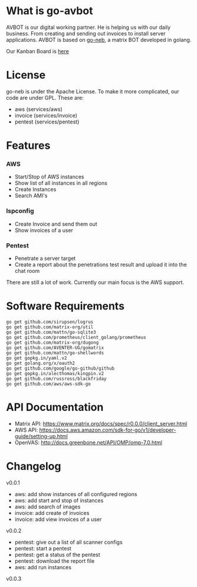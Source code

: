 # What is go-avbot

AVBOT is our digital working partner. He is helping us with our daily business. From creating and sending out invoices to install server applications. AVBOT is based on [go-neb](https://github.com/matrix-org/go-neb), a matrix BOT developed in golang. 


Our Kanban Board is [here](https://wekan.aventer.biz/b/XePZjKD4mK3eFY8MS/go-avbot)

# License
go-neb is under the Apache License. To make it more complicated, our code are under GPL. These are:
- aws (services/aws)
- invoice (services/invoice)
- pentest (services/pentest)

# Features

### AWS

- Start/Stop of AWS instances
- Show list of all instances in all regions
- Create Instances 
- Search AMI's

### Ispconfig

- Create Invoice and send them out
- Show invoices of a user

### Pentest

- Penetrate a server target
- Create a report about the penetrations test result and upload it into the chat room

There are still a lot of work. Currently our main focus is the AWS support.

# Software Requirements

```
go get github.com/sirupsen/logrus 
go get github.com/matrix-org/util
go get github.com/mattn/go-sqlite3
go get github.com/prometheus/client_golang/prometheus
go get github.com/matrix-org/dugong
go get github.com/AVENTER-UG/gomatrix
go get github.com/mattn/go-shellwords
go get gopkg.in/yaml.v2
go get golang.org/x/oauth2
go get github.com/google/go-github/github
go get gopkg.in/alecthomas/kingpin.v2
go get github.com/russross/blackfriday
go get github.com/aws/aws-sdk-go
```

# API Documentation

- Matrix API: https://www.matrix.org/docs/spec/r0.0.0/client_server.html
- AWS API: https://docs.aws.amazon.com/sdk-for-go/v1/developer-guide/setting-up.html
- OpenVAS: http://docs.greenbone.net/API/OMP/omp-7.0.html

# Changelog

v0.0.1
- aws: add show instances of all configured regions
- aws: add start and stop of instances
- aws: add search of images
- invoice: add create of invoices
- invoice: add view invoices of a user

v0.0.2
- pentest: give out a list of all scanner configs
- pentest: start a pentest
- pentest: get a status of the pentest
- pentest: download the report file
- aws: add run instances

v0.0.3